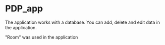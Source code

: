 # PDP_app
The application works with a database. You can add, delete and edit data in the application.

"Room" was used in the application
